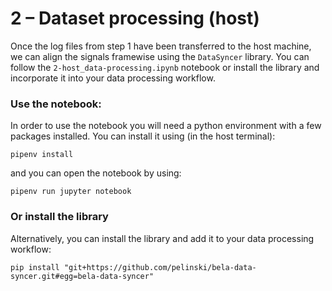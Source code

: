 # 2 – Dataset processing (host)

Once the log files from step 1 have been transferred to the host machine, we can align the signals framewise using the `DataSyncer` library. You can follow the `2-host_data-processing.ipynb` notebook or install the library and incorporate it into your data processing workflow.

### Use the notebook:
In order to use the notebook you will need a python environment with a few packages installed. You can install it using (in the host terminal):

```
pipenv install
```
and you can open the notebook by using:
```
pipenv run jupyter notebook
```


### Or install the library
Alternatively, you can install the library and add it to your data processing workflow:
```
pip install "git+https://github.com/pelinski/bela-data-syncer.git#egg=bela-data-syncer"
```
